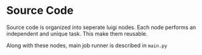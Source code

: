 # Source Code

Source code is organized into seperate luigi nodes. Each node performs an independent and unique task. This make them reusable.

Along with these nodes, main job runner is described in `main.py`
